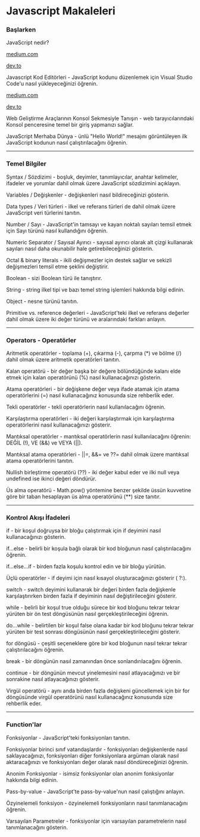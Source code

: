 # Javascript Makaleleri

### Başlarken

JavaScript nedir?

[medium.com](https://medium.com/@haktantekin/javascript-ba%C5%9Flang%C4%B1%C3%A7ta-web-sayfalar%C4%B1n%C4%B1n-%C3%B6%C4%9Feleriyle-etkile%C5%9Fim-kurmak-i%C3%A7in-tasarlanm%C4%B1%C5%9F-bir-e1c35f80b2e7)

[dev.to](https://dev.to/haktan/javascript-nedir-4oim)

Javascript Kod Editörleri - JavaScript kodunu düzenlemek için Visual Studio Code'u nasıl yükleyeceğinizi öğrenin.

[medium.com](https://haktantekin.medium.com/javascript-kod-edit%C3%B6rleri-4efb19c2624a)

[dev.to]([https://dev.to/haktan/javascript-nedir-4oim](https://dev.to/haktan/javascript-kod-editorleri-1h8j))

Web Geliştirme Araçlarının Konsol Sekmesiyle Tanışın - web tarayıcılarındaki Konsol penceresine temel bir giriş yapmanızı sağlar.

JavaScript Merhaba Dünya - ünlü "Hello World!" mesajını görüntüleyen ilk JavaScript kodunun nasıl çalıştırılacağını öğrenin.

---

### Temel Bilgiler

Syntax / Sözdizimi - boşluk, deyimler, tanımlayıcılar, anahtar kelimeler, ifadeler ve yorumlar dahil olmak üzere JavaScript sözdizimini açıklayın.

Variables / Değişkenler - değişkenleri nasıl bildireceğinizi gösterin.

Data types / Veri türleri - ilkel ve referans türleri de dahil olmak üzere JavaScript veri türlerini tanıtın.

Number / Sayı - JavaScript'in tamsayı ve kayan noktalı sayıları temsil etmek için Sayı türünü nasıl kullandığını öğrenin.

Numeric Separator / Sayısal Ayırıcı - sayısal ayırıcı olarak alt çizgi kullanarak sayıları nasıl daha okunabilir hale getirebileceğinizi gösterin.

Octal & binary literals - ikili değişmezler için destek sağlar ve sekizli değişmezleri temsil etme şeklini değiştirir.

Boolean - sizi Boolean türü ile tanıştırır.

String - string ilkel tipi ve bazı temel string işlemleri hakkında bilgi edinin.

Object - nesne türünü tanıtın.

Primitive vs. reference değerleri - JavaScript'teki ilkel ve referans değerler dahil olmak üzere iki değer türünü ve aralarındaki farkları anlayın.

---

### Operators - Operatörler

Aritmetik operatörler - toplama (+), çıkarma (-), çarpma (*) ve bölme (/) dahil olmak üzere aritmetik operatörleri tanıtın.

Kalan operatörü - bir değer başka bir değere bölündüğünde kalanı elde etmek için kalan operatörünü (%) nasıl kullanacağınızı gösterin.

Atama operatörleri - bir değişkene değer veya ifade atamak için atama operatörlerini (=) nasıl kullanacağınız konusunda size rehberlik eder.

Tekli operatörler - tekli operatörlerin nasıl kullanılacağını öğrenin.

Karşılaştırma operatörleri - iki değeri karşılaştırmak için karşılaştırma operatörlerini nasıl kullanacağınızı gösterir.

Mantıksal operatörler - mantıksal operatörlerin nasıl kullanılacağını öğrenin: DEĞİL (!), VE (&&) ve VEYA (||).

Mantıksal atama operatörleri - ||=, &&= ve ??= dahil olmak üzere mantıksal atama operatörlerini tanıtın.

Nullish birleştirme operatörü (??) - iki değer kabul eder ve ilki null veya undefined ise ikinci değeri döndürür.

Üs alma operatörü - Math.pow() yöntemine benzer şekilde üssün kuvvetine göre bir taban hesaplayan üs alma operatörünü (**) size tanıtır.

---

### Kontrol Akışı İfadeleri

if - bir koşul doğruysa bir bloğu çalıştırmak için if deyimini nasıl kullanacağınızı gösterin.

if...else - belirli bir koşula bağlı olarak bir kod bloğunun nasıl çalıştırılacağını öğrenin.

if...else...if - birden fazla koşulu kontrol edin ve bir bloğu yürütün.

Üçlü operatörler - if deyimi için nasıl kısayol oluşturacağınızı gösterir ( ?:).

switch - switch deyimini kullanarak bir değeri birden fazla değişkenle karşılaştırırken birden fazla if deyiminin nasıl değiştirileceğini gösterir.

while - belirli bir koşul true olduğu sürece bir kod bloğunu tekrar tekrar yürüten bir ön test döngüsünün nasıl gerçekleştirileceğini öğrenin.

do...while - belirtilen bir koşul false olana kadar bir kod bloğunu tekrar tekrar yürüten bir test sonrası döngüsünün nasıl gerçekleştirileceğini gösterir.

for döngüsü - çeşitli seçeneklere göre bir kod bloğunun nasıl tekrar tekrar çalıştırılacağını öğrenin.

break - bir döngünün nasıl zamanından önce sonlandırılacağını öğrenin.

continue - bir döngünün mevcut yinelemesini nasıl atlayacağınızı ve bir sonrakine nasıl atlayacağınızı gösterir.

Virgül operatörü - aynı anda birden fazla değişkeni güncellemek için bir for döngüsünde virgül operatörünü nasıl kullanacağınız konusunda size rehberlik eder.

---

### Function'lar

Fonksiyonlar - JavaScript'teki fonksiyonları tanıtın.

Fonksiyonlar birinci sınıf vatandaşlardır - fonksiyonları değişkenlerde nasıl saklayacağınızı, fonksiyonları diğer fonksiyonlara argüman olarak nasıl aktaracağınızı ve fonksiyonları değer olarak nasıl döndüreceğinizi öğrenin.

Anonim Fonksiyonlar - isimsiz fonksiyonlar olan anonim fonksiyonlar hakkında bilgi edinin.

Pass-by-value - JavaScript'te pass-by-value'nun nasıl çalıştığını anlayın.

Özyinelemeli fonksiyon - özyinelemeli fonksiyonların nasıl tanımlanacağını öğrenin.

Varsayılan Parametreler - fonksiyonlar için varsayılan parametrelerin nasıl tanımlanacağını gösterin.
